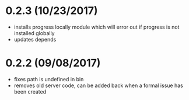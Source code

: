 # 0.2.3 (10/23/2017)

- installs progress locally module which will error out if progress is not installed globally
- updates depends

# 0.2.2 (09/08/2017)

- fixes path is undefined in bin
- removes old server code, can be added back when a formal issue has been created
